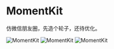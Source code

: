 # MomentKit

仿微信朋友圈，先造个轮子，还待优化。

![MomentKit](https://github.com/CheeryLau/MomentKit/blob/master/Screenshot/screenshot_1.png)
![MomentKit](https://github.com/CheeryLau/MomentKit/blob/master/Screenshot/screenshot_2.png)
![MomentKit](https://github.com/CheeryLau/MomentKit/blob/master/Screenshot/screenshot.gif)



